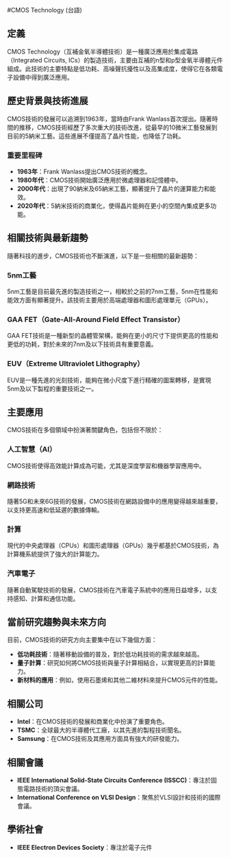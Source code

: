 #CMOS Technology (台語)

## 定義
CMOS Technology（互補金氧半導體技術）是一種廣泛應用於集成電路（Integrated Circuits, ICs）的製造技術，主要由互補的n型和p型金氧半導體元件組成。此技術的主要特點是低功耗、高噪聲抗擾性以及高集成度，使得它在各類電子設備中得到廣泛應用。

## 歷史背景與技術進展
CMOS技術的發展可以追溯到1963年，當時由Frank Wanlass首次提出。隨著時間的推移，CMOS技術經歷了多次重大的技術改進，從最早的10微米工藝發展到目前的5納米工藝。這些進展不僅提高了晶片性能，也降低了功耗。

### 重要里程碑
- **1963年**：Frank Wanlass提出CMOS技術的概念。
- **1980年代**：CMOS技術開始廣泛應用於微處理器和記憶體中。
- **2000年代**：出現了90納米及65納米工藝，顯著提升了晶片的運算能力和能效。
- **2020年代**：5納米技術的商業化，使得晶片能夠在更小的空間內集成更多功能。

## 相關技術與最新趨勢
隨著科技的進步，CMOS技術也不斷演進，以下是一些相關的最新趨勢：

### 5nm工藝
5nm工藝是目前最先進的製造技術之一，相較於之前的7nm工藝，5nm在性能和能效方面有顯著提升。該技術主要用於高端處理器和圖形處理單元（GPUs）。

### GAA FET（Gate-All-Around Field Effect Transistor）
GAA FET技術是一種新型的晶體管架構，能夠在更小的尺寸下提供更高的性能和更低的功耗，對於未來的7nm及以下技術具有重要意義。

### EUV（Extreme Ultraviolet Lithography）
EUV是一種先進的光刻技術，能夠在微小尺度下進行精確的圖案轉移，是實現5nm及以下製程的重要技術之一。

## 主要應用
CMOS技術在多個領域中扮演著關鍵角色，包括但不限於：

### 人工智慧（AI）
CMOS技術使得高效能計算成為可能，尤其是深度學習和機器學習應用中。

### 網路技術
隨著5G和未來6G技術的發展，CMOS技術在網路設備中的應用變得越來越重要，以支持更高速和低延遲的數據傳輸。

### 計算
現代的中央處理器（CPUs）和圖形處理器（GPUs）幾乎都基於CMOS技術，為計算機系統提供了強大的計算能力。

### 汽車電子
隨著自動駕駛技術的發展，CMOS技術在汽車電子系統中的應用日益增多，以支持感知、計算和通信功能。

## 當前研究趨勢與未來方向
目前，CMOS技術的研究方向主要集中在以下幾個方面：

- **低功耗技術**：隨著移動設備的普及，對於低功耗技術的需求越來越高。
- **量子計算**：研究如何將CMOS技術與量子計算相結合，以實現更高的計算能力。
- **新材料的應用**：例如，使用石墨烯和其他二維材料來提升CMOS元件的性能。

## 相關公司
- **Intel**：在CMOS技術的發展和商業化中扮演了重要角色。
- **TSMC**：全球最大的半導體代工廠，以其先進的製程技術聞名。
- **Samsung**：在CMOS技術及其應用方面具有強大的研發能力。

## 相關會議
- **IEEE International Solid-State Circuits Conference (ISSCC)**：專注於固態電路技術的頂尖會議。
- **International Conference on VLSI Design**：聚焦於VLSI設計和技術的國際會議。

## 學術社會
- **IEEE Electron Devices Society**：專注於電子元件